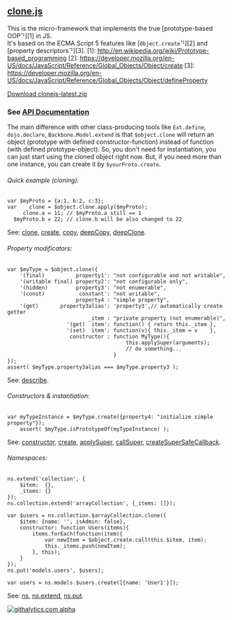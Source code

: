 ## [clone.js][]

This is the micro-framework that implements the true [prototype-based OOP⠙][1] in JS.  
It's based on the ECMA Script 5 features like [`Object.create`⠙][2] and [property&nbsp;descriptors⠙][3].
  [1]: http://en.wikipedia.org/wiki/Prototype-based_programming
  [2]: https://developer.mozilla.org/en-US/docs/JavaScript/Reference/Global_Objects/Object/create
  [3]: https://developer.mozilla.org/en-US/docs/JavaScript/Reference/Global_Objects/Object/defineProperty

[Download clonejs-latest.zip](http://github.com/quadroid/clonejs/archive/master.zip)

### See [API Documentation](http://quadroid.github.com/clonejs/symbols/%24object.html)

The main difference with other class-producing tools like `Ext.define`, `dojo.declare`, `Backbone.Model.extend`
is that `$object.clone` will return an object (prototype with defined constructor-function) instead of function (with defined prototype-object). So, you don't need for instantiation, you can just start using the cloned object right now. But, if you need more than one instance, you can create it by `$yourProto.create`.


###### Quick example (cloning):

    var $myProto = {a:1, b:2, c:3};
    var    clone = $object.clone.apply($myProto);
         clone.a = 11; // $myProto.a still == 1
      $myProto.b = 22; // clone.b will be also changed to 22

See: [clone][], [create][], [copy][], [deepCopy][], [deepClone][].

###### Property modificators:

    var $myType = $object.clone({
        '(final)          property1': "not configurable and not writable",
        '(writable final) property2': "not configurable only",
        '(hidden)         property3': "not enumerable",
        '(const)           constant': "not writable",
                          property4 : "simple property",
        '(get)       property3alias': 'property3',// automatically create getter
                              _item : "private property (not enumerable)",
                       '(get)  item': function() { return this._item },
                       '(set)  item': function(v){ this._item = v    },
                        constructor : function MyType(){
                                          this.applySuper(arguments);
                                          // do something...
                                      }
    });
    assert( $myType.property3alias === $myType.property3 );

See: [describe][].

###### Constructors & instantiation:

    var myTypeInstance = $myType.create({property4: "initialize simple property"});
        assert( $myType.isPrototypeOf(myTypeInstance) );

See: [constructor][], [create][], [applySuper][], [callSuper][], [createSuperSafeCallback][].

###### Namespaces:

    ns.extend('collection', {
        $item:  {},
        _items: {}
    });
    ns.collection.extend('arrayCollection', {_items: []});
    
    var $users = ns.collection.$arrayCollection.clone({
        $item: {name: '', isAdmin: false},
        constructor: function Users(items){
            items.forEach(function(item){
                var newItem = $object.create.call(this.$item, item);
                this._items.push(newItem);
            }, this);
        }
    });
    ns.put('models.users', $users);

    var users = ns.models.$users.create([{name: 'User1'}]);

See: [ns][], [ns.extend][], [ns.put][].

[clone.js]:    http://quadroid.github.com/clonejs/
[$object]:     http://quadroid.github.com/clonejs/symbols/%24object.html

[clone]:       http://quadroid.github.com/clonejs/symbols/%24object.html#clone
[create]:      http://quadroid.github.com/clonejs/symbols/%24object.html#create
[copy]:        http://quadroid.github.com/clonejs/symbols/%24object.html#copy
[deepCopy]:    http://quadroid.github.com/clonejs/symbols/%24object.html#deepCopy
[deepClone]:   http://quadroid.github.com/clonejs/symbols/%24object.html#deepClone
[describe]:    http://quadroid.github.com/clonejs/symbols/%24object.html#.describe
[constructor]: http://quadroid.github.com/clonejs/symbols/%24object.html#constructor
[applySuper]:  http://quadroid.github.com/clonejs/symbols/%24object.html#applySuper
[callSuper]:   http://quadroid.github.com/clonejs/symbols/%24object.html#callSuper
[createSuperSafeCallback]: http://quadroid.github.com/clonejs/symbols/%24object.html#createSuperSafeCallback

[ns]:          http://quadroid.github.com/clonejs/symbols/ns.html
[ns.extend]:   http://quadroid.github.com/clonejs/symbols/ns.html#extend
[ns.put]:      http://quadroid.github.com/clonejs/symbols/ns.html#put


[![githalytics.com alpha](https://cruel-carlota.pagodabox.com/3110be9614da5cb337ebd483c187010f "githalytics.com")](http://githalytics.com/quadroid/clonejs)